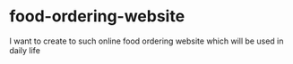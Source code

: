 # food-ordering-website
I want to create to such online food ordering website  which will be used in daily life 
